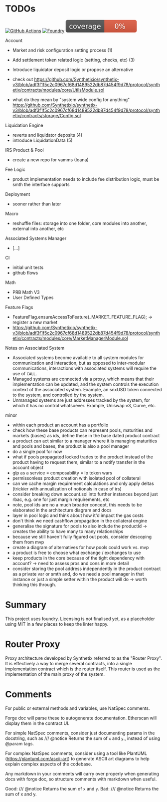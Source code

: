 # TODOs

[![GitHub Actions][gha-badge]][gha] [![Foundry][foundry-badge]][foundry] ![Coverage][coverage-badge]

[gha]: https://github.com/Voltz-Protocol/v2-core/actions
[gha-badge]: https://github.com/Voltz-Protocol/v2-core/actions/workflows/ci.yml/badge.svg
[foundry]: https://getfoundry.sh/
[foundry-badge]: https://img.shields.io/badge/Built%20with-Foundry-FFDB1C.svg
[coverage-badge]: ./coverage.svg


Account

- Market and risk configuration setting process (1)
- Add settlement token related logic (setting, checks, etc) (3)
- Introduce liquidator deposit logic or propose an alternative

- check out https://github.com/Synthetixio/synthetix-v3/blob/adf3f1f5c2c0967cf68d1489522db87d454f9d78/protocol/synthetix/contracts/modules/core/UtilsModule.sol
- what do they mean by "system wide config for anything" https://github.com/Synthetixio/synthetix-v3/blob/adf3f1f5c2c0967cf68d1489522db87d454f9d78/protocol/synthetix/contracts/storage/Config.sol

Liquidation Engine

- reverts and liquidator deposits (4)
- introduce LiquidationData (5)

IRS Product & Pool

- create a new repo for vamms (Ioana)

Fee Logic

- product implementation needs to include fee distribution logic, must be smth the interface supports

Deployment

- sooner rather than later

Macro

- reshuffle files: storage into one folder, core modules into another, external into another, etc

Associated Systems Manager

- [...]

CI

- initial unit tests
- github flows

Math

- PRB Math V3
- User Defined Types

Feature Flags

- FeatureFlag.ensureAccessToFeature(\_MARKET_FEATURE_FLAG); -> register a new market
- https://github.com/Synthetixio/synthetix-v3/blob/adf3f1f5c2c0967cf68d1489522db87d454f9d78/protocol/synthetix/contracts/modules/core/MarketManagerModule.sol

Notes on Associated System

- Associated systems become available to all system modules for communication and interaction, but as opposed to inter-modular communications, interactions with associated systems will require the use of `CALL`.
- Managed systems are connected via a proxy, which means that their implementation can be updated, and the system controls the execution context of the associated system. Example, an snxUSD token connected to the system, and controlled by the system.
- Unmanaged systems are just addresses tracked by the system, for which it has no control whatsoever. Example, Uniswap v3, Curve, etc.

minor

- within each product an account has a portfolio
- check how these base products can represent pools, maturities and markets (bases) as ids, define these in the base dated product contract
- a product can act similar to a manager where it is managing maturities and pools and bases, the product is also a pool manager
- do a single pool for now
- what if pools propagated locked trades to the product instead of the product having to request them, similar to a notify transfer in the account object
- glp as a service = composability = lp token wars
- permissonless product creation with isolated pool of collateral
- can we cache margin requirement calculations and only apply deltas (trickier with annualization of notionals in case of irs)
- consider breaking down account.sol into further instances beyond just rbac, e.g. one for just margin requirements, etc
- note, pool ids are no a much broader concept, this needs to be elaborated in the architecture diagram and docs
- layer in pool logic and think about how it'd impact the gas costs
- don't think we need cashflow propagation in the collateral engine
- generalise the signature for pools to also include the productId -> creates the ability to have many to many relationships
- because we still haven't fully figured out pools, consider descoping them from mvp
- create a diagram of alternatives for how pools could work vs. mvp
- a product is free to choose what exchange / exchanges to use
- keep products in the core because of the tight dependency with account? -> need to assess pros and cons in more detail
- consider storing the pool address independently in the product contract as a private var or smth and, do we need a pool manager in that instance or just a simple setter within the product will do -> worth thinking this through.

# Summary

This project uses foundry. Licensing is not finalised yet, as a placeholder using MIT in a few places to keep the linter happy.

# Router Proxy

Proxy architecture developed by Synthetix referred to as the "Router Proxy".
It is effectively a way to merge several contracts, into a single implementation contract which is the router itself. This router is used as the implementation of the main proxy of the system.

# Comments

For public or external methods and variables, use NatSpec comments.

Forge doc will parse these to autogenerate documentation. Etherscan will display them in the contract UI.

For simple NatSpec comments, consider just documenting params in the docstring, such as
/// @notice Returns the sum of `x` and `y`., instead of using @param tags.

For complex NatSpec comments, consider using a tool like PlantUML (https://plantuml.com/ascii-art) to generate ASCII art diagrams to help explain complex aspects of the codebase.

Any markdown in your comments will carry over properly when generating docs with forge doc, so structure comments with markdown when useful.

Good: /// @notice Returns the sum of `x` and `y`.
Bad: /// @notice Returns the sum of x and y.
